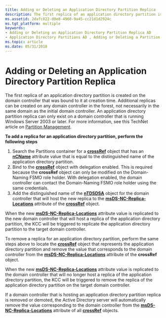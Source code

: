 ```yaml
---
title: Adding or Deleting an Application Directory Partition Replica
description: The first replica of an application directory partition is created on the domain controller that was bound to it at creation time.
ms.assetid: 2dafc822-d0e8-4960-9a45-cc21d1d2924c
ms.tgt_platform: multiple
keywords:
- Adding or Deleting an Application Directory Partition Replica AD
- Application Directory Partitions AD , Adding or Deleting a Partition Replica
ms.topic: article
ms.date: 05/31/2018
---
```


# Adding or Deleting an Application Directory Partition Replica

The first replica of an application directory partition is created on the domain controller that was bound to it at creation time. Additional replicas can be created on any domain controller in the forest, not necessarily in the same domain as the initial domain controller. An application directory partition replica can only exist on a domain controller that is running Windows Server 2003 or later. For more information, see this TechNet article on [Partition Management](https://TechNet.Microsoft.Com/library/cc730970(WS.10).aspx).

**To add a replica for an application directory partition, perform the following steps**

1.  Search the Partitions container for a [**crossRef**](https://msdn.microsoft.com/library/ms681007) object that has an [**nCName**](https://msdn.microsoft.com/library/ms678699) attribute value that is equal to the distinguished name of the application directory partition.
2.  Bind to the [**crossRef**](https://msdn.microsoft.com/library/ms681007) object with delegation enabled. This is required because the **crossRef** object can only be modified on the Domain-Naming FSMO role holder. With delegation enabled, the domain controller can contact the Domain-Naming FSMO role holder using the same credentials.
3.  Add the distinguished name of the [**nTDSDSA**](https://msdn.microsoft.com/library/ms683855) object for the domain controller that will host the new replica to the [**msDS-NC-Replica-Locations**](https://msdn.microsoft.com/library/ms677446) attribute of the [**crossRef**](https://msdn.microsoft.com/library/ms681007) object.

When the new [**msDS-NC-Replica-Locations**](https://msdn.microsoft.com/library/ms677446) attribute value is replicated to the new domain controller that will host a replica of the application directory partition, the KCC will be triggered to replicate the application directory partition to the target domain controller.

To remove a replica for an application directory partition, perform the same steps above to locate the [**crossRef**](https://msdn.microsoft.com/library/ms681007) object that represents the application directory partition and remove the value that corresponds to the domain controller from the [**msDS-NC-Replica-Locations**](https://msdn.microsoft.com/library/ms677446) attribute of the **crossRef** object.

When the new [**msDS-NC-Replica-Locations**](https://msdn.microsoft.com/library/ms677446) attribute value is replicated to the domain controller that will no longer host a replica of the application directory partition, the KCC will be triggered to remove the replica of the application directory partition on the target domain controller.

If a domain controller that is hosting an application directory partition replica is removed or demoted, the Active Directory server will automatically remove the value corresponding to the domain controller from the [**msDS-NC-Replica-Locations**](https://msdn.microsoft.com/library/ms677446) attribute of all [**crossRef**](https://msdn.microsoft.com/library/ms681007) objects.

 

 




